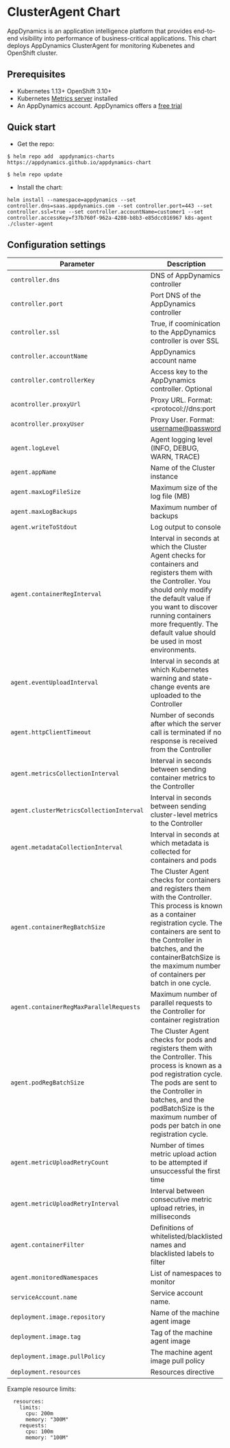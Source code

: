 # ClusterAgent Chart

AppDynamics is an application intelligence platform that provides end-to-end visibility into performance of business-critical applications.
This chart deploys AppDynamics ClusterAgent for monitoring Kubenetes and OpenShift cluster.

## Prerequisites

* Kubernetes 1.13+ OpenShift 3.10+
* Kubernetes [Metrics server](https://hub.helm.sh/charts/stable/metrics-server) installed
* An AppDynamics account. AppDynamics offers a [free trial](https://www.appdynamics.com/free-trial/)

## Quick start

* Get the repo:

```
$ helm repo add  appdynamics-charts https://appdynamics.github.io/appdynamics-chart

$ helm repo update

```

* Install the chart:

```
helm install --namespace=appdynamics --set controller.dns=saas.appdynamics.com --set controller.port=443 --set controller.ssl=true --set controller.accountName=customer1 --set controller.accessKey=f37b760f-962a-4280-b8b3-e85dcc016967 k8s-agent ./cluster-agent

```

## Configuration settings

| Parameter                 | Description                                                  | Default                    |
| ------------------------- | ------------------------------------------------------------ | -------------------------- |
| `controller.dns`                 | DNS of AppDynamics controller                 |                          |
| `controller.port` | Port DNS of the AppDynamics controller | |
| `controller.ssl` | True, if coominication to the AppDynamics controller is over SSL | |
| `controller.accountName`     | AppDynamics account name | 
| `controller.controllerKey`             | Access key to the AppDynamics controller. Optional  |  |                            
| `acontroller.proxyUrl`             | Proxy URL. Format: <protocol://dns:port |                      |
| `acontroller.proxyUser`             | Proxy User. Format: <username@password>               |   |
| `agent.logLevel`        | Agent logging level (INFO, DEBUG, WARN, TRACE)                                       | INFO             |
| `agent.appName`               | Name of the Cluster instance                      | `K8s-Cluster-Agent`            
| `agent.maxLogFileSize`               | Maximum size of the log file (MB)       | 5    
| `agent.maxLogBackups`               | Maximum number of backups       | 3    
| `agent.writeToStdout`               | Log output to console       |  true    
| `agent.containerRegInterval`               | Interval in seconds at which the Cluster Agent checks for containers and registers them with the Controller. You should only modify the default value if you want to discover running containers more frequently. The default value should be used in most environments.     | 120    
| `agent.eventUploadInterval`               |Interval in seconds at which Kubernetes warning and state-change events are uploaded to the Controller   | 10    
| `agent.httpClientTimeout`               | Number of seconds after which the server call is terminated if no response is received from the Controller     | 30
| `agent.metricsCollectionInterval`  | Interval in seconds between sending container metrics to the Controller   | "30"
| `agent.clusterMetricsCollectionInterval` | Interval in seconds between sending cluster-level metrics to the Controller| "60"
| `agent.metadataCollectionInterval`  | Interval in seconds at which metadata is collected for containers and pods     | "60"
| `agent.containerRegBatchSize`   | The Cluster Agent checks for containers and registers them with the Controller. This process is known as a container registration cycle. The containers are sent to the Controller in batches, and the containerBatchSize is the maximum number of containers per batch in one cycle.      | "5"          
| `agent.containerRegMaxParallelRequests`| Maximum number of parallel requests to the Controller for container registration | "1"
| `agent.podRegBatchSize`   | The Cluster Agent checks for pods and registers them with the Controller. This process is known as a pod registration cycle. The pods are sent to the Controller in batches, and the podBatchSize is the maximum number of pods per batch in one registration cycle.     | "6"
| `agent.metricUploadRetryCount`   | Number of times metric upload action to be attempted if unsuccessful the first time   | "2"
| `agent.metricUploadRetryInterval`   | Interval between consecutive metric upload retries, in milliseconds  | "5"
| `agent.containerFilter`   | Definitions of whitelisted/blacklisted names and blacklisted labels to filter | "blacklisted-label: {appdynamics.exclude: true}"
| `agent.monitoredNamespaces`       | List of namespaces to monitor   | `default`
| `serviceAccount.name`       | Service account name.   | `appdynamics-operator`
| `deployment.image.repository` | Name of the machine agent image | `docker.io/appdynamics/cluster-agent`
| `deployment.image.tag` | Tag of the machine agent image | `latest`
| `deployment.image.pullPolicy` | The machine agent image pull policy| `Always`
| `deployment.resources ` | Resources directive  | See below


Example resource limits:

```
  resources:
    limits:
      cpu: 200m
      memory: "300M"
    requests: 
      cpu: 100m
      memory: "100M"
 ```



 
